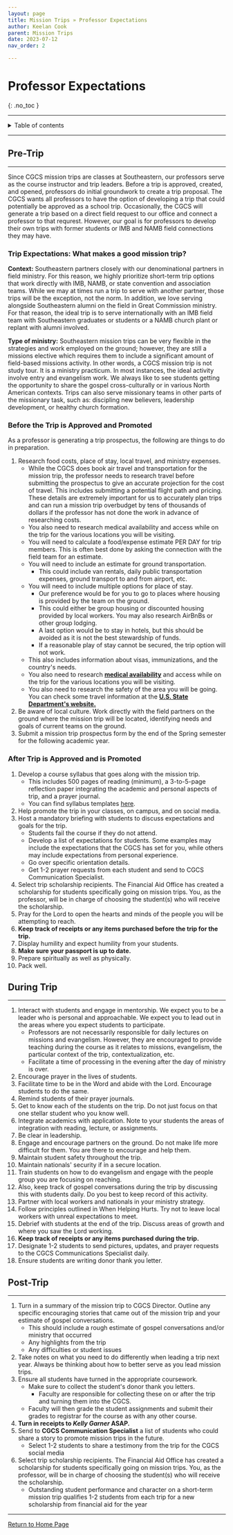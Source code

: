 ```yaml
---
layout: page
title: Mission Trips » Professor Expectations
author: Keelan Cook
parent: Mission Trips
date: 2023-07-12
nav_order: 2

---
```


# Professor Expectations
{: .no_toc }

---

<details closed markdown="block">
  <summary>
    Table of contents
  </summary>
  {: .text-delta }
1. TOC
{:toc}
</details>

---

## Pre-Trip

---

Since CGCS mission trips are classes at Southeastern, our professors serve as the course instructor and trip leaders. Before a trip is approved, created, and opened, professors do initial groundwork to create a trip proposal. The CGCS wants all professors to have the option of developing a trip that could potentially be approved as a school trip. Occasionally, the CGCS will generate a trip based on a direct field request to our office and connect a professor to that requrest. However, our goal is for professors to develop their own trips with former students or IMB and NAMB field connections they may have.

### Trip Expectations: What makes a good mission trip?

**Context:** Southeastern partners closely with our denominational partners in field ministry. For this reason, we highly prioritize short-term trip options that work directly with IMB, NAMB, or state convention and association teams. While we may at times run a trip to serve with another partner, those trips will be the exception, not the norm. In addition, we love serving alongside Southeastern alumni on the field in Great Commission ministry. For that reason, the ideal trip is to serve internationally with an IMB field team with Southeastern graduates or students or a NAMB church plant or replant with alumni involved.

**Type of ministry:** Southeastern mission trips can be very flexible in the strategies and work employed on the ground; however, they are still a missions elective which requires them to include a significant amount of field-based missions activity. In other words, a CGCS mission trip is not study tour. It is a ministry practicum. In most instances, the ideal activity involve entry and evangelism work. We always like to see students getting the opportunity to share the gospel cross-culturally or in various North American contexts. Trips can also serve missionary teams in other parts of the missionary task, such as: discipling new believers, leadership development, or healthy church formation.


### Before the Trip is Approved and Promoted
As a professor is generating a trip prospectus, the following are things to do in preparation.

1. Research food costs, place of stay, local travel, and ministry expenses.
   * While the CGCS does book air travel and transportation for the mission trip, the professor needs to research travel before submitting the prospectus to give an accurate projection for the cost of travel. This includes submitting a potential flight path and pricing. These details are extremely important for us to accurately plan trips and can run a mission trip overbudget by tens of thousands of dollars if the professor has not done the work in advance of researching costs.
   * You also need to research medical availability and access while on the trip for the various locations you will be visiting.
   * You will need to calculate a food/expense estimate PER DAY for trip members. This is often best done by asking the connection with the field team for an estimate.
   * You will need to include an estimate for ground transportation. 
     * This could include van rentals, daily public transportation expenses, ground transport to and from airport, etc.
   * You will need to include multiple options for place of stay. 
     * Our preference would be for you to go to places where housing is provided by the team on the ground.
     * This could either be group housing or discounted housing provided by local workers. You may also research AirBnBs or other group lodging.
     * A last option would be to stay in hotels, but this should be avoided as it is not the best stewardship of funds.
     * If a reasonable play of stay cannot be secured, the trip option will not work.
   * This also includes information about visas, immunizations, and the country's needs.
   * You also need to research **[medical availability](https://wwwnc.cdc.gov/travel/)** and access while on the trip for the various locations you will be visiting.
   * You also need to research the safety of the area you will be going. You can check some travel information at the **[U.S. State Department's website.](https://travel.state.gov/content/travel.html)**
2. Be aware of local culture. Work directly with the field partners on the ground where the mission trip will be located, identifying needs and goals of current teams on the ground.
3. Submit a mission trip prospectus form by the end of the Spring semester for the following academic year.

### After Trip is Approved and is Promoted

 1. Develop a course syllabus that goes along with the mission trip.
    * This includes 500 pages of reading (minimum), a 3-to-5-page reflection paper integrating the academic and personal aspects of trip, and a prayer journal.
    * You can find syllabus templates [here](/mission-center/mission-trips/syllabus-template.html/).
 2. Help promote the trip in your classes, on campus, and on social media.
 3. Host a mandatory briefing with students to discuss expectations and goals for the trip.
    * Students fail the course if they do not attend.
    * Develop a list of expectations for students. Some examples may include the expectations that the CGCS has set for you, while others may include expectations from personal experience.
    * Go over specific orientation details.
    * Get 1-2 prayer requests from each student and send to CGCS Communication Specialist.
 4. Select trip scholarship recipients. The Financial Aid Office has created a scholarship for students specifically going on mission trips. You, as the professor, will be in charge of choosing the student(s) who will receive the scholarship.
 5. Pray for the Lord to open the hearts and minds of the people you will be attempting to reach.
 6. **Keep track of receipts or any items purchased before the trip for the trip.**
 7. Display humility and expect humility from your students.
 8. **Make sure your passport is up to date.**
 9. Prepare spiritually as well as physically.
10. Pack well.

## During Trip

---

 1. Interact with students and engage in mentorship. We expect you to be a leader who is personal and approachable. We expect you to lead out in the areas where you expect students to participate.
    * Professors are not necessarily responsible for daily lectures on missions and evangelism. However, they are encouraged to provide teaching during the course as it relates to missions, evangelism, the particular context of the trip, contextualization, etc.
    * Facilitate a time of processing in the evening after the day of ministry is over.
 2. Encourage prayer in the lives of students.
 3. Facilitate time to be in the Word and abide with the Lord. Encourage students to do the same.
 4. Remind students of their prayer journals.
 5. Get to know each of the students on the trip. Do not just focus on that one stellar student who you know well.
 6. Integrate academics with application. Note to your students the areas of integration with reading, lecture, or assignments.
 7. Be clear in leadership.
 8. Engage and encourage partners on the ground. Do not make life more difficult for them. You are there to encourage and help them.
 9. Maintain student safety throughout the trip.
10. Maintain nationals' security if in a secure location.
11. Train students on how to do evangelism and engage with the people group you are focusing on reaching.
12. Also, keep track of gospel conversations during the trip by discussing this with students daily. Do you best to keep record of this activity.
13. Partner with local workers and nationals in your ministry strategy.
14. Follow principles outlined in When Helping Hurts. Try not to leave local workers with unreal expectations to meet.
15. Debrief with students at the end of the trip. Discuss areas of growth and where you saw the Lord working.
16. **Keep track of receipts or any items purchased during the trip.**
17. Designate 1-2 students to send pictures, updates, and prayer requests to the CGCS Communications Specialist daily.
18. Ensure students are writing donor thank you letter.

## Post-Trip

---

1. Turn in a summary of the mission trip to CGCS Director. Outline any specific encouraging stories that came out of the mission trip and your estimate of gospel conversations.
   * This should include a rough estimate of gospel conversations and/or ministry that occurred
   * Any highlights from the trip
   * Any difficulties or student issues
2. Take notes on what you need to do differently when leading a trip next year. Always be thinking about how to better serve as you lead mission trips.
3. Ensure all students have turned in the appropriate coursework.
   * Make sure to collect the student's donor thank you letters. 
     * Faculty are responsible for collecting these on or after the trip and turning them into the CGCS.
   * Faculty will then grade the student assignments and submit their grades to registrar for the course as with any other course.
4. **Turn in receipts to *Kelly Garner* ASAP.**
5. Send to **CGCS Communication Specialist** a list of students who could share a story to promote mission trips in the future.
   * Select 1-2 students to share a testimony from the trip for the CGCS social media
6. Select trip scholarship recipients. The Financial Aid Office has created a scholarship for students specifically going on mission trips. You, as the professor, will be in charge of choosing the student(s) who will receive the scholarship.
   * Outstanding student performance and character on a short-term mission trip qualifies 1-2 students from each trip for a new scholarship from financial aid for the year

---

[Return to Home Page](https://keelancook.com/missions-center/)
